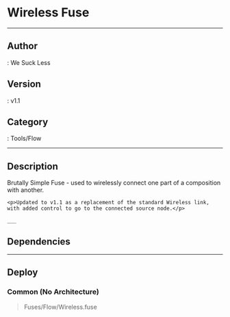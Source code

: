 # Wireless Fuse
___

## Author
 : We Suck Less

## Version
 : v1.1

## Category
 : Tools/Flow
___

## Description
<p>Brutally Simple Fuse - used to wirelessly connect one part of a composition with another.</p>

	<p>Updated to v1.1 as a replacement of the standard Wireless link, with added control to go to the connected source node.</p>
	
	___

## Dependencies


___

## Deploy

### Common (No Architecture)

> Fuses/Flow/Wireless.fuse  
